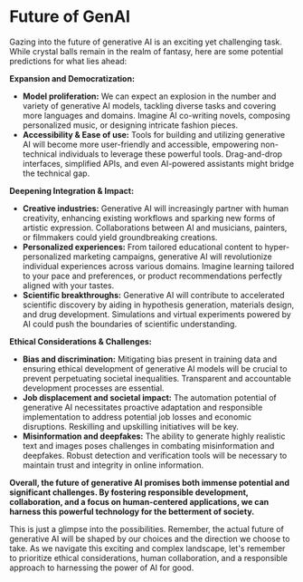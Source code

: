 # Future of GenAI

Gazing into the future of generative AI is an exciting yet challenging task. While crystal balls remain in the realm of fantasy, here are some potential predictions for what lies ahead:

**Expansion and Democratization:**

* **Model proliferation:** We can expect an explosion in the number and variety of generative AI models, tackling diverse tasks and covering more languages and domains. Imagine AI co-writing novels, composing personalized music, or designing intricate fashion pieces.
* **Accessibility & Ease of use:** Tools for building and utilizing generative AI will become more user-friendly and accessible, empowering non-technical individuals to leverage these powerful tools. Drag-and-drop interfaces, simplified APIs, and even AI-powered assistants might bridge the technical gap.

**Deepening Integration & Impact:**

* **Creative industries:** Generative AI will increasingly partner with human creativity, enhancing existing workflows and sparking new forms of artistic expression. Collaborations between AI and musicians, painters, or filmmakers could yield groundbreaking creations.
* **Personalized experiences:** From tailored educational content to hyper-personalized marketing campaigns, generative AI will revolutionize individual experiences across various domains. Imagine learning tailored to your pace and preferences, or product recommendations perfectly aligned with your tastes.
* **Scientific breakthroughs:** Generative AI will contribute to accelerated scientific discovery by aiding in hypothesis generation, materials design, and drug development. Simulations and virtual experiments powered by AI could push the boundaries of scientific understanding.

**Ethical Considerations & Challenges:**

* **Bias and discrimination:** Mitigating bias present in training data and ensuring ethical development of generative AI models will be crucial to prevent perpetuating societal inequalities. Transparent and accountable development processes are essential.
* **Job displacement and societal impact:** The automation potential of generative AI necessitates proactive adaptation and responsible implementation to address potential job losses and economic disruptions. Reskilling and upskilling initiatives will be key.
* **Misinformation and deepfakes:** The ability to generate highly realistic text and images poses challenges in combating misinformation and deepfakes. Robust detection and verification tools will be necessary to maintain trust and integrity in online information.

**Overall, the future of generative AI promises both immense potential and significant challenges. By fostering responsible development, collaboration, and a focus on human-centered applications, we can harness this powerful technology for the betterment of society.**

This is just a glimpse into the possibilities. Remember, the actual future of generative AI will be shaped by our choices and the direction we choose to take. As we navigate this exciting and complex landscape, let's remember to prioritize ethical considerations, human collaboration, and a responsible approach to harnessing the power of AI for good.

